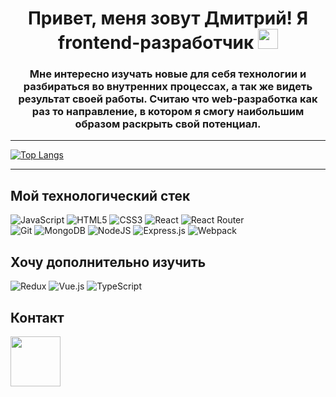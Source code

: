 <h1 align="center">Привет, меня зовут Дмитрий! Я frontend-разработчик <img src="https://github.com/blackcater/blackcater/raw/main/images/Hi.gif" height="32"/></h1>
<h3 align="center">Мне интересно  изучать новые для себя технологии и разбираться во внутренних процессах, а так же видеть результат своей работы.  Считаю что web-разработка как раз то направление, в котором я смогу наибольшим образом раскрыть свой потенциал.</h3>

****

<!-- # 👋 Привет, меня зовут Дмитрий и я frontend-разработчик 
***
## *Мне интересно  изучать новые для себя технологии и разбираться во внутренних процессах, а так же видеть результат своей работы.  Считаю что веб-разработка как раз то направление, в котором я смогу наибольшим образом раскрыть свой потенциал.* -->

[![Top Langs](https://github-readme-stats.vercel.app/api/top-langs/?username=anuraghazra&layout=compact)](https://github.com/anuraghazra/github-readme-stats)
***

## Мой технологический стек
![JavaScript](https://img.shields.io/badge/javascript-%23323330.svg?style=for-the-badge&logo=javascript&logoColor=%23F7DF1E) ![HTML5](https://img.shields.io/badge/html5-%23E34F26.svg?style=for-the-badge&logo=html5&logoColor=white) ![CSS3](https://img.shields.io/badge/css3-%231572B6.svg?style=for-the-badge&logo=css3&logoColor=white) ![React](https://img.shields.io/badge/react-%2320232a.svg?style=for-the-badge&logo=react&logoColor=%2361DAFB) ![React Router](https://img.shields.io/badge/React_Router-CA4245?style=for-the-badge&logo=react-router&logoColor=white)      
 ![Git](https://img.shields.io/badge/git-%23F05033.svg?style=for-the-badge&logo=git&logoColor=white)  ![MongoDB](https://img.shields.io/badge/MongoDB-%234ea94b.svg?style=for-the-badge&logo=mongodb&logoColor=white) ![NodeJS](https://img.shields.io/badge/node.js-6DA55F?style=for-the-badge&logo=node.js&logoColor=white) ![Express.js](https://img.shields.io/badge/express.js-%23404d59.svg?style=for-the-badge&logo=express&logoColor=%2361DAFB) ![Webpack](https://img.shields.io/badge/webpack-%238DD6F9.svg?style=for-the-badge&logo=webpack&logoColor=black) 


## Хочу дополнительно изучить
![Redux](https://img.shields.io/badge/redux-%23593d88.svg?style=for-the-badge&logo=redux&logoColor=white) ![Vue.js](https://img.shields.io/badge/vuejs-%2335495e.svg?style=for-the-badge&logo=vuedotjs&logoColor=%234FC08D) ![TypeScript](https://img.shields.io/badge/typescript-%23007ACC.svg?style=for-the-badge&logo=typescript&logoColor=white)  

## Контакт
[<img src="https://stilist.ru.com/images/banners/telegram_gif.gif" width="80"/>](https://t.me/Dmitry_hse)



<!--
**Dmitry-Rusinov/Dmitry-Rusinov** is a ✨ _special_ ✨ repository because its `README.md` (this file) appears on your GitHub profile.

Here are some ideas to get you started:

- 🔭 I’m currently working on ...
- 🌱 I’m currently learning ...
- 👯 I’m looking to collaborate on ...
- 🤔 I’m looking for help with ...
- 💬 Ask me about ...
- 📫 How to reach me: ...
- 😄 Pronouns: ...
- ⚡ Fun fact: ...
-->
